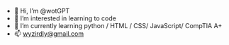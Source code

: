 - 👋 Hi, I’m @wotGPT
- 👀 I’m interested in learning to code
- 🌱 I’m currently learning python / HTML / CSS/ JavaScript/ CompTIA A+
- 📫 wyzirdly@gmail.com

<!---
wotGPT/wotGPT is a ✨ special ✨ repository because its `README.md` (this file) appears on your GitHub profile.
You can click the Preview link to take a look at your changes.
--->
